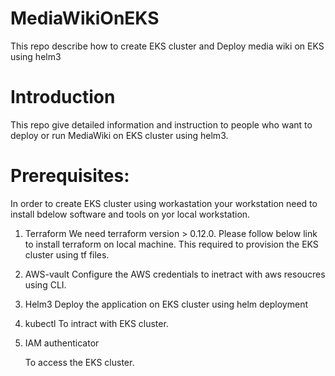 # MediaWikiOnEKS
This repo describe how to create EKS cluster and Deploy media wiki on EKS using helm3

# Introduction

This repo give detailed information and instruction to people who want to deploy or run MediaWiki on EKS cluster using helm3.

# Prerequisites:

In order to create EKS cluster using workastation your workstation need to install bdelow software and tools on yor local workstation.

1. Terraform
   We need terraform version > 0.12.0. Please follow below link to install terraform on local machine.
   This required to provision the EKS cluster using tf files.

2. AWS-vault
Configure the AWS credentials to inetract with aws resoucres using CLI.


3. Helm3
  Deploy the application on EKS cluster using helm deployment


4. kubectl
   To intract with EKS cluster.


5. IAM authenticator 
    
    To access the EKS cluster.


